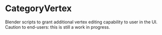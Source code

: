 CategoryVertex
==============

Blender scripts to grant additional vertex editing capability to user in the UI.  Caution to end-users: this is still a work in progress.  

